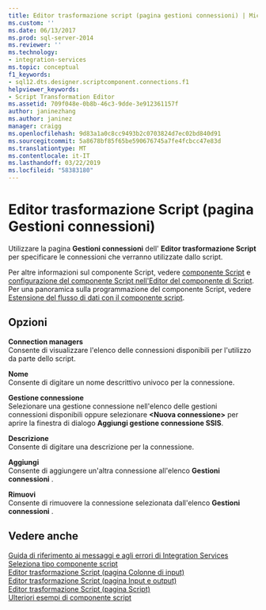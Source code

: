 ```yaml
---
title: Editor trasformazione script (pagina gestioni connessioni) | Microsoft Docs
ms.custom: ''
ms.date: 06/13/2017
ms.prod: sql-server-2014
ms.reviewer: ''
ms.technology:
- integration-services
ms.topic: conceptual
f1_keywords:
- sql12.dts.designer.scriptcomponent.connections.f1
helpviewer_keywords:
- Script Transformation Editor
ms.assetid: 709f048e-0b8b-46c3-9dde-3e912361157f
author: janinezhang
ms.author: janinez
manager: craigg
ms.openlocfilehash: 9d83a1a0c8cc9493b2c0703824d7ec02bd840d91
ms.sourcegitcommit: 5a8678bf85f65be590676745a7fe4fcbcc47e83d
ms.translationtype: MT
ms.contentlocale: it-IT
ms.lasthandoff: 03/22/2019
ms.locfileid: "58383180"
---
```

# <a name="script-transformation-editor-connection-managers-page"></a>Editor trasformazione Script (pagina Gestioni connessioni)
  Utilizzare la pagina **Gestioni connessioni** dell' **Editor trasformazione Script** per specificare le connessioni che verranno utilizzate dallo script.  
  
 Per altre informazioni sul componente Script, vedere [componente Script](data-flow/transformations/script-component.md) e [configurazione del componente Script nell'Editor del componente di Script](extending-packages-scripting/data-flow-script-component/configuring-the-script-component-in-the-script-component-editor.md). Per una panoramica sulla programmazione del componente Script, vedere [Estensione del flusso di dati con il componente script](extending-packages-scripting/data-flow-script-component/extending-the-data-flow-with-the-script-component.md).  
  
## <a name="options"></a>Opzioni  
 **Connection managers**  
 Consente di visualizzare l'elenco delle connessioni disponibili per l'utilizzo da parte dello script.  
  
 **Nome**  
 Consente di digitare un nome descrittivo univoco per la connessione.  
  
 **Gestione connessione**  
 Selezionare una gestione connessione nell'elenco delle gestioni connessioni disponibili oppure selezionare **\<Nuova connessione>** per aprire la finestra di dialogo **Aggiungi gestione connessione SSIS**.  
  
 **Descrizione**  
 Consente di digitare una descrizione per la connessione.  
  
 **Aggiungi**  
 Consente di aggiungere un'altra connessione all'elenco **Gestioni connessioni** .  
  
 **Rimuovi**  
 Consente di rimuovere la connessione selezionata dall'elenco **Gestioni connessioni** .  
  
## <a name="see-also"></a>Vedere anche  
 [Guida di riferimento ai messaggi e agli errori di Integration Services](../../2014/integration-services/integration-services-error-and-message-reference.md)   
 [Seleziona tipo componente script](../../2014/integration-services/select-script-component-type.md)   
 [Editor trasformazione Script &#40;pagina Colonne di input&#41;](../../2014/integration-services/script-transformation-editor-input-columns-page.md)   
 [Editor trasformazione Script &#40;pagina Input e output&#41;](../../2014/integration-services/script-transformation-editor-inputs-and-outputs-page.md)   
 [Editor trasformazione Script &#40;pagina Script&#41;](../../2014/integration-services/script-transformation-editor-script-page.md)   
 [Ulteriori esempi di componente script](extending-packages-scripting-data-flow-script-component-examples/additional-script-component-examples.md)  
  
  
